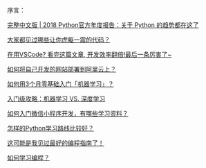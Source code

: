 序言：

[完整中文版 \| 2018 Python官方年度报告：关于 Python
的趋势都在这了](https://zhuanlan.zhihu.com/p/56637910)

[大家都见过哪些让你虎躯一震的代码？](https://www.zhihu.com/question/287421003)


[在用VSCode? 看完这篇文章, 开发效率翻倍!最后一条厉害了\~](https://zhuanlan.zhihu.com/p/54164612)


[如何将自己开发的网站部署到阿里云上？](https://www.zhihu.com/question/56841159)


[如何用3个月零基础入门「机器学习」？](https://zhuanlan.zhihu.com/p/29704017)


[入门级攻略：机器学习 VS. 深度学习](https://zhuanlan.zhihu.com/p/26769864)


[如何入门微信小程序开发，有哪些学习资料？](https://www.zhihu.com/question/50907897)


[怎样的Python学习路线比较好？](https://www.zhihu.com/question/302640402)


[这可能是我见过最好的编程指南了！](https://zhuanlan.zhihu.com/p/34418394)


[如何学习编程？](https://www.zhihu.com/question/19578287)

